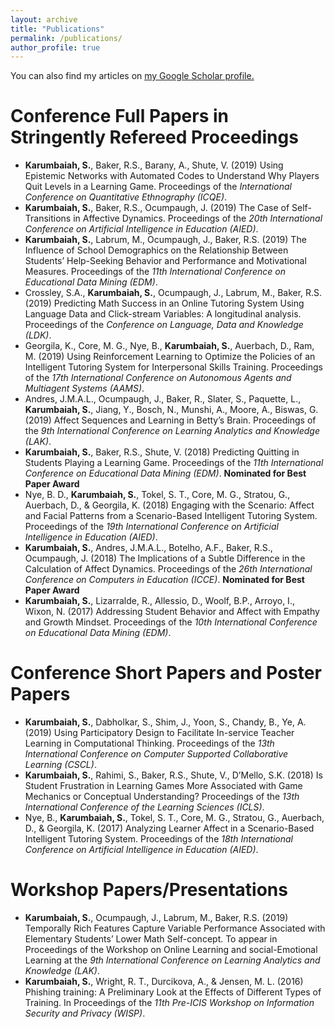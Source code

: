 ```yaml
---
layout: archive
title: "Publications"
permalink: /publications/
author_profile: true
---
```


You can also find my articles on <u><a href="https://scholar.google.com/citations?user=5w4I9VMAAAAJ">my Google Scholar profile</a>.</u>

Conference Full Papers in Stringently Refereed Proceedings 
======
* __Karumbaiah, S.__, Baker, R.S., Barany, A., Shute, V. (2019) Using Epistemic Networks with Automated Codes to Understand Why Players Quit Levels in a Learning Game. Proceedings of the _International Conference on Quantitative Ethnography (ICQE)_.
* __Karumbaiah, S.__, Baker, R.S., Ocumpaugh, J. (2019) The Case of Self-Transitions in Affective Dynamics. Proceedings of the _20th International Conference on Artificial Intelligence in Education (AIED)_.
* __Karumbaiah, S.__, Labrum, M., Ocumpaugh, J., Baker, R.S. (2019) The Influence of School Demographics on the Relationship Between Students’ Help-Seeking Behavior and Performance and Motivational Measures. Proceedings of the _11th International Conference on Educational Data Mining (EDM)_.
* Crossley, S.A., __Karumbaiah, S.__, Ocumpaugh, J., Labrum, M., Baker, R.S. (2019) Predicting Math Success in an Online Tutoring System Using Language Data and Click-stream Variables: A longitudinal analysis. Proceedings of the _Conference on Language, Data and Knowledge (LDK)_.
* Georgila, K., Core, M. G., Nye, B., __Karumbaiah, S.__, Auerbach, D., Ram, M. (2019) Using Reinforcement Learning to Optimize the Policies of an Intelligent Tutoring System for Interpersonal Skills Training. Proceedings of the _17th International Conference on Autonomous Agents and Multiagent Systems (AAMS)_.
* Andres, J.M.A.L., Ocumpaugh, J., Baker, R., Slater, S., Paquette, L., __Karumbaiah, S.__, Jiang, Y., Bosch, N., Munshi, A., Moore, A., Biswas, G. (2019) Affect Sequences and Learning in Betty’s Brain. Proceedings of the _9th International Conference on Learning Analytics and Knowledge (LAK)_.
* __Karumbaiah, S.__, Baker, R.S., Shute, V. (2018) Predicting Quitting in Students Playing a Learning Game. Proceedings of the _11th International Conference on Educational Data Mining (EDM)_. **Nominated for Best Paper Award**
* Nye, B. D., __Karumbaiah, S.__, Tokel, S. T., Core, M. G., Stratou, G., Auerbach, D., & Georgila, K. (2018) Engaging with the Scenario: Affect and Facial Patterns from a Scenario-Based Intelligent Tutoring System. Proceedings of the _19th International Conference on Artificial Intelligence in Education (AIED)_. 
* __Karumbaiah, S.__, Andres, J.M.A.L., Botelho, A.F., Baker, R.S., Ocumpaugh, J. (2018) The Implications of a Subtle Difference in the Calculation of Affect Dynamics. Proceedings of the _26th International Conference on Computers in Education (ICCE)_. **Nominated for Best Paper Award**
* __Karumbaiah, S.__, Lizarralde, R., Allessio, D., Woolf, B.P., Arroyo, I., Wixon, N. (2017) Addressing Student Behavior and Affect with Empathy and Growth Mindset. Proceedings of the _10th International Conference on Educational Data Mining (EDM)_.


Conference Short Papers and Poster Papers
======
* __Karumbaiah, S.__, Dabholkar, S., Shim, J., Yoon, S., Chandy, B., Ye, A. (2019) Using Participatory Design to Facilitate In-service Teacher Learning in Computational Thinking. Proceedings of the _13th International Conference on Computer Supported Collaborative Learning (CSCL)_.
* __Karumbaiah, S.__, Rahimi, S., Baker, R.S., Shute, V., D’Mello, S.K. (2018) Is Student Frustration in Learning Games More Associated with Game Mechanics or Conceptual Understanding? Proceedings of the _13th International Conference of the Learning Sciences (ICLS)_.
* Nye, B., __Karumbaiah, S.__, Tokel, S. T., Core, M. G., Stratou, G., Auerbach, D., & Georgila, K. (2017) Analyzing Learner Affect in a Scenario-Based Intelligent Tutoring System. Proceedings of the _18th International Conference on Artificial Intelligence in Education (AIED)_. 
 
 
Workshop Papers/Presentations 
======
* __Karumbaiah, S.__, Ocumpaugh, J., Labrum, M., Baker, R.S. (2019) Temporally Rich Features Capture Variable Performance Associated with Elementary Students’ Lower Math Self-concept. To appear in Proceedings of the Workshop on Online Learning and social-Emotional Learning at the _9th International Conference on Learning Analytics and Knowledge (LAK)_. 
* __Karumbaiah, S.__, Wright, R. T., Durcikova, A., & Jensen, M. L. (2016) Phishing training: A Preliminary Look at the Effects of Different Types of Training. In Proceedings of the _11th Pre-ICIS Workshop on Information Security and Privacy (WISP)_. 

